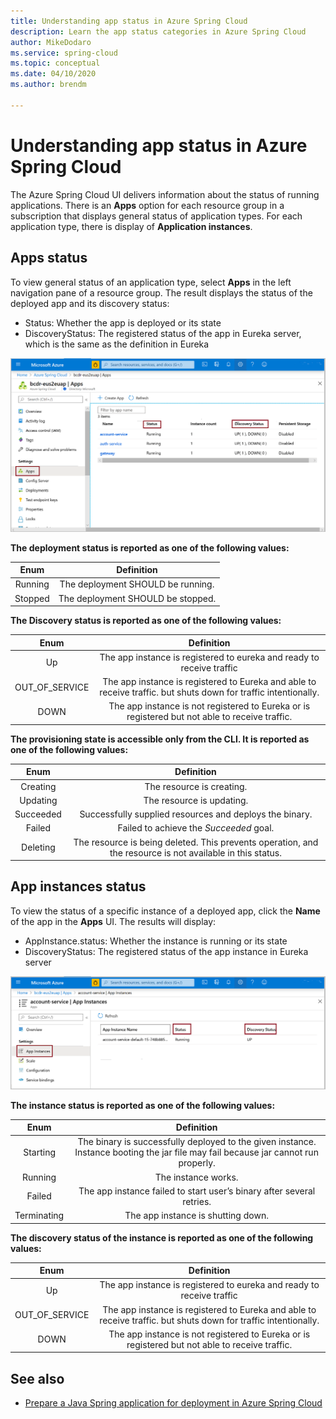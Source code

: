 ```yaml
---
title: Understanding app status in Azure Spring Cloud
description: Learn the app status categories in Azure Spring Cloud
author: MikeDodaro
ms.service: spring-cloud
ms.topic: conceptual
ms.date: 04/10/2020
ms.author: brendm

---
```


# Understanding app status in Azure Spring Cloud

The Azure Spring Cloud UI delivers information about the status of running applications.  There is an **Apps** option for each resource group in a subscription that displays general status of application types.  For each application type, there is display of **Application instances**.

## Apps status
To view general status of an application type, select **Apps** in the left navigation pane of a resource group. The result displays the status of the deployed app and its discovery status:
* Status: Whether the app is deployed or its state
* DiscoveryStatus: The registered status of the app in Eureka server, which is the same as the definition in Eureka

 ![Apps status](media/spring-cloud-concept-app-status/apps-ui-status.png)

**The deployment status is reported as one of the following values:**

| Enum | Definition |
|:--:|:----------------:|
| Running | The deployment SHOULD be running. |
| Stopped | The deployment SHOULD be stopped. |

**The Discovery status is reported as one of the following values:**

| Enum | Definition |
|:--:|:----------------:|
| Up | The app instance is registered to eureka and ready to receive traffic |
| OUT_OF_SERVICE | The app instance is registered to Eureka and able to receive traffic. but shuts down for traffic intentionally. |
| DOWN | The app instance is not registered to Eureka or is registered but not able to receive traffic. |

**The provisioning state is accessible only from the CLI.  It is reported as one of the following values:**

| Enum | Definition |
|:--:|:----------------:|
| Creating | The resource is creating. |
| Updating | The resource is updating. |
| Succeeded | Successfully supplied resources and deploys the binary. |
| Failed | Failed to achieve the *Succeeded* goal. |
| Deleting | The resource is being deleted. This prevents operation, and the resource is not available in this status. |

## App instances status

To view the status of a specific instance of a deployed app, click the **Name** of the app in the **Apps** UI. The results will display:
* AppInstance.status: Whether the instance is running or its state
* DiscoveryStatus: The registered status of the app instance in Eureka server

 ![App instances status](media/spring-cloud-concept-app-status/apps-ui-instance-status.png)

**The instance status is reported as one of the following values:**

| Enum | Definition |
|:--:|:----------------:|
| Starting | The binary is successfully deployed to the given instance. Instance booting the jar file may fail because jar cannot run properly. |
| Running | The instance works. |
| Failed | The app instance failed to start user’s binary after several retries. |
| Terminating | The app instance is shutting down. |

**The discovery status of the instance is reported as one of the following values:**

| Enum | Definition |
|:--:|:----------------:|
| Up | The app instance is registered to eureka and ready to receive traffic |
| OUT_OF_SERVICE | The app instance is registered to Eureka and able to receive traffic. but shuts down for traffic intentionally. |
| DOWN | The app instance is not registered to Eureka or is registered but not able to receive traffic. |


## See also
* [Prepare a Java Spring application for deployment in Azure Spring Cloud](spring-cloud-tutorial-prepare-app-deployment.md)